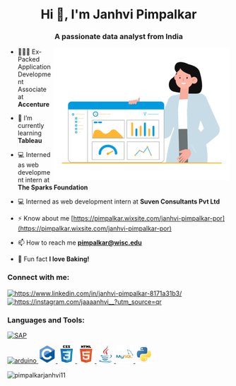 <h1 align="center">Hi 👋, I'm Janhvi Pimpalkar</h1>
<h3 align="center">A passionate data analyst from India</h3>


<img align="right" alt="Coding" width="400" src="https://github.com/pimpalkarjanhvi11/pimpalkarjanhvi11/blob/main/Analytics_amp_Data_Science.gif">

- 👩🏻‍💻 Ex- Packed Application Development Associate at **Accenture**

- 🌱 I’m currently learning **Tableau**

- 💻 Interned as web development intern at **The Sparks Foundation**

- 💻 Interned as web development intern at **Suven Consultants Pvt Ltd**

- ⚡ Know about me [https://pimpalkar.wixsite.com/janhvi-pimpalkar-por](https://pimpalkar.wixsite.com/janhvi-pimpalkar-por)

- 📫 How to reach me **pimpalkar@wisc.edu**

- 🌸 Fun fact **I love Baking!**


<h3 align="left">Connect with me:</h3>
<p align="left">
<a href="https://linkedin.com/in/https://www.linkedin.com/in/janhvi-pimpalkar-8171a31b3/" target="blank"><img align="center" src="https://raw.githubusercontent.com/rahuldkjain/github-profile-readme-generator/master/src/images/icons/Social/linked-in-alt.svg" alt="https://www.linkedin.com/in/janhvi-pimpalkar-8171a31b3/" height="30" width="40" /></a>
<a href="https://instagram.com/https://instagram.com/jaaaanhvi__?utm_source=qr" target="blank"><img align="center" src="https://raw.githubusercontent.com/rahuldkjain/github-profile-readme-generator/master/src/images/icons/Social/instagram.svg" alt="https://instagram.com/jaaaanhvi__?utm_source=qr" height="30" width="40" /></a>
</p>

<h3 align="left">Languages and Tools:</h3>

<p align="left"> <a href="https://www.sap.com/index.html" target="_blank" rel="noreferrer"> <img src="https://worldvectorlogo.com/logo/sap-3.svg" alt="SAP" width="40" height="40"/> <p align="left"> <a href="https://www.arduino.cc/" target="_blank" rel="noreferrer"> <img src="https://cdn.worldvectorlogo.com/logos/arduino-1.svg" alt="arduino" width="40" height="40"/> </a> <a href="https://www.cprogramming.com/" target="_blank" rel="noreferrer"> <img src="https://raw.githubusercontent.com/devicons/devicon/master/icons/c/c-original.svg" alt="c" width="40" height="40"/> </a> <a href="https://www.w3schools.com/css/" target="_blank" rel="noreferrer"> <img src="https://raw.githubusercontent.com/devicons/devicon/master/icons/css3/css3-original-wordmark.svg" alt="css3" width="40" height="40"/> </a> <a href="https://www.w3.org/html/" target="_blank" rel="noreferrer"> <img src="https://raw.githubusercontent.com/devicons/devicon/master/icons/html5/html5-original-wordmark.svg" alt="html5" width="40" height="40"/> </a> <a href="https://www.java.com" target="_blank" rel="noreferrer"> <img src="https://raw.githubusercontent.com/devicons/devicon/master/icons/java/java-original.svg" alt="java" width="40" height="40"/> </a> <a href="https://www.mysql.com/" target="_blank" rel="noreferrer"> <img src="https://raw.githubusercontent.com/devicons/devicon/master/icons/mysql/mysql-original-wordmark.svg" alt="mysql" width="40" height="40"/> </a> <a href="https://www.python.org" target="_blank" rel="noreferrer"> <img src="https://raw.githubusercontent.com/devicons/devicon/master/icons/python/python-original.svg" alt="python" width="40" height="40"/> </a> </p>

<p><img align="center" src="https://github-readme-streak-stats.herokuapp.com/?user=pimpalkarjanhvi11&" alt="pimpalkarjanhvi11" /></p>
